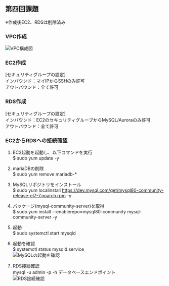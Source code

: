 ## 第四回課題  

※作成後EC2、RDSは削除済み  

### VPC作成  
![VPC構成図](https://github.com/akiosako/raisetech_aws/assets/107123973/0ec1f1b4-5938-42ef-9557-9d5fd70bce95)
### EC2作成  
[セキュリティグループの設定]  
インバウンド：マイIPからSSHのみ許可  
アウトバウンド：全て許可  

### RDS作成  
[セキュリティグループの設定]  
インバウンド：EC2のセキュリティグループからMySQL/Auroraのみ許可  
アウトバウンド：全て許可  

### EC2からRDSへの接続確認  
1) EC2起動を起動し、以下コマンドを実行  
$ sudo yum update -y  

2) mariaDBの削除  
$ sudo yum remove mariadb-*  

3) MySQLリポジトリをインストール  
$ sudo yum localinstall https://dev.mysql.com/get/mysql80-community-release-el7-7.noarch.rpm -y  

4) パッケージ(mysql-community-server)を取得  
$ sudo yum install --enablerepo=mysql80-community mysql-community-server -y  

5) 起動  
$ sudo systemctl start mysqld  

6) 起動を確認  
$ systemctl status mysqld.service  
![MySQLの起動を確認](https://github.com/akiosako/raisetech_aws/assets/107123973/5274fa71-99ff-4040-9cec-3044699abeb4)
7) RDS接続確認  
mysql -u admin -p -h データベースエンドポイント  
![RDS接続確認](https://github.com/akiosako/raisetech_aws/assets/107123973/92bdc1cb-b3cf-4f73-9275-7fd4c63c7ec0) 

